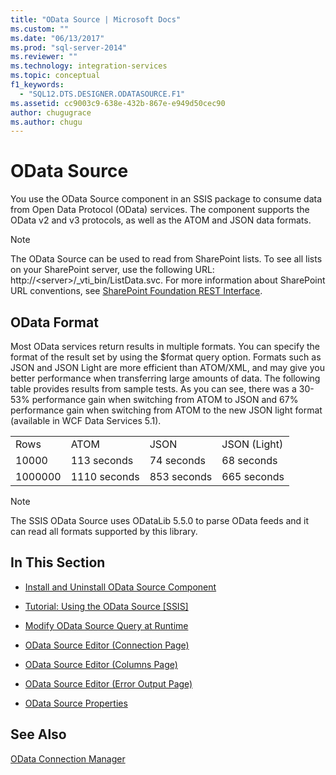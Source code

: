 ```yaml
---
title: "OData Source | Microsoft Docs"
ms.custom: ""
ms.date: "06/13/2017"
ms.prod: "sql-server-2014"
ms.reviewer: ""
ms.technology: integration-services
ms.topic: conceptual
f1_keywords: 
  - "SQL12.DTS.DESIGNER.ODATASOURCE.F1"
ms.assetid: cc9003c9-638e-432b-867e-e949d50cec90
author: chugugrace
ms.author: chugu
---
```

# OData Source
  You use the OData Source component in an SSIS package to consume data from Open Data Protocol (OData) services. The component supports the OData v2 and v3 protocols, as well as the ATOM and JSON data formats.  
  
> [!NOTE]  
>  The OData Source can be used to read from SharePoint lists. To see all lists on your SharePoint server, use the following URL: http://\<server>/_vti_bin/ListData.svc. For more information about SharePoint URL conventions, see [SharePoint Foundation REST Interface](https://msdn.microsoft.com/library/ff521587.aspx).  
  
## OData Format  
 Most OData services return results in multiple formats. You can specify the format of the result set by using the $format query option. Formats such as JSON and JSON Light are more efficient than ATOM/XML, and may give you better performance when transferring large amounts of data. The following table provides results from sample tests. As you can see, there was a 30-53% performance gain when switching from ATOM to JSON and 67% performance gain when switching from ATOM to the new JSON light format (available in WCF Data Services 5.1).  
  
|||||  
|-|-|-|-|  
|Rows|ATOM|JSON|JSON (Light)|  
|10000|113 seconds|74 seconds|68 seconds|  
|1000000|1110 seconds|853 seconds|665 seconds|  
  
> [!NOTE]  
>  The SSIS OData Source uses ODataLib 5.5.0 to parse OData feeds and it can read all formats supported by this library.  
  
## In This Section  
  
-   [Install and Uninstall OData Source Component](../install-and-uninstall-odata-source-component.md)  
  
-   [Tutorial: Using the OData Source &#91;SSIS&#93;](tutorial-using-the-odata-source.md)  
  
-   [Modify OData Source Query at Runtime](modify-odata-source-query-at-runtime.md)  
  
-   [OData Source Editor &#40;Connection Page&#41;](../odata-source-editor-connection-page.md)  
  
-   [OData Source Editor &#40;Columns Page&#41;](../odata-source-editor-columns-page.md)  
  
-   [OData Source Editor &#40;Error Output Page&#41;](../odata-source-editor-error-output-page.md)  
  
-   [OData Source Properties](odata-source-properties.md)  
  
## See Also  
 [OData Connection Manager](../connection-manager/odata-connection-manager.md)  
  
  
